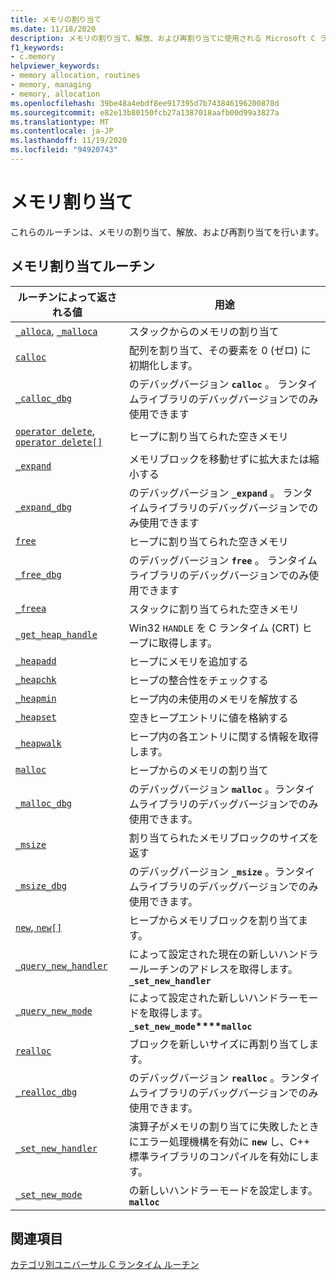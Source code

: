 ```yaml
---
title: メモリの割り当て
ms.date: 11/18/2020
description: メモリの割り当て、解放、および再割り当てに使用される Microsoft C ランタイム関数の一覧。
f1_keywords:
- c.memory
helpviewer_keywords:
- memory allocation, routines
- memory, managing
- memory, allocation
ms.openlocfilehash: 39be48a4ebdf8ee917395d7b743846196200878d
ms.sourcegitcommit: e82e13b80150fcb27a1387018aafb00d99a3827a
ms.translationtype: MT
ms.contentlocale: ja-JP
ms.lasthandoff: 11/19/2020
ms.locfileid: "94920743"
---
```

# <a name="memory-allocation"></a>メモリ割り当て

これらのルーチンは、メモリの割り当て、解放、および再割り当てを行います。

## <a name="memory-allocation-routines"></a>メモリ割り当てルーチン

|ルーチンによって返される値|用途|
|-------------|---------|
|[`_alloca`](../c-runtime-library/reference/alloca.md), [`_malloca`](../c-runtime-library/reference/malloca.md)|スタックからのメモリの割り当て|
|[`calloc`](../c-runtime-library/reference/calloc.md)|配列を割り当て、その要素を 0 (ゼロ) に初期化します。|
|[`_calloc_dbg`](../c-runtime-library/reference/calloc-dbg.md)|のデバッグバージョン **`calloc`** 。 ランタイムライブラリのデバッグバージョンでのみ使用できます|
|[`operator delete`, `operator delete[]`](../c-runtime-library/delete-operator-crt.md)|ヒープに割り当てられた空きメモリ |
|[`_expand`](../c-runtime-library/reference/expand.md)|メモリブロックを移動せずに拡大または縮小する|
|[`_expand_dbg`](../c-runtime-library/reference/expand-dbg.md)|のデバッグバージョン **`_expand`** 。 ランタイムライブラリのデバッグバージョンでのみ使用できます|
|[`free`](../c-runtime-library/reference/free.md)|ヒープに割り当てられた空きメモリ|
|[`_free_dbg`](../c-runtime-library/reference/free-dbg.md)|のデバッグバージョン **`free`** 。 ランタイムライブラリのデバッグバージョンでのみ使用できます|
|[`_freea`](../c-runtime-library/reference/freea.md)|スタックに割り当てられた空きメモリ|
|[`_get_heap_handle`](../c-runtime-library/reference/get-heap-handle.md)|Win32 `HANDLE` を C ランタイム (CRT) ヒープに取得します。|
|[`_heapadd`](../c-runtime-library/heapadd.md)|ヒープにメモリを追加する|
|[`_heapchk`](../c-runtime-library/reference/heapchk.md)|ヒープの整合性をチェックする|
|[`_heapmin`](../c-runtime-library/reference/heapmin.md)|ヒープ内の未使用のメモリを解放する|
|[`_heapset`](../c-runtime-library/heapset.md)|空きヒープエントリに値を格納する|
|[`_heapwalk`](../c-runtime-library/reference/heapwalk.md)|ヒープ内の各エントリに関する情報を取得します。|
|[`malloc`](../c-runtime-library/reference/malloc.md)|ヒープからのメモリの割り当て|
|[`_malloc_dbg`](../c-runtime-library/reference/malloc-dbg.md)|のデバッグバージョン **`malloc`** 。ランタイムライブラリのデバッグバージョンでのみ使用できます。|
|[`_msize`](../c-runtime-library/reference/msize.md)|割り当てられたメモリブロックのサイズを返す|
|[`_msize_dbg`](../c-runtime-library/reference/msize-dbg.md)|のデバッグバージョン **`_msize`** 。ランタイムライブラリのデバッグバージョンでのみ使用できます。|
|[`new`, `new[]`](../c-runtime-library/new-operator-crt.md)|ヒープからメモリブロックを割り当てます。|
|[`_query_new_handler`](../c-runtime-library/reference/query-new-handler.md)|によって設定された現在の新しいハンドラールーチンのアドレスを取得します。 **`_set_new_handler`**|
|[`_query_new_mode`](../c-runtime-library/reference/query-new-mode.md)|によって設定された新しいハンドラーモードを取得します。 **`_set_new_mode`****`malloc`**|
|[`realloc`](../c-runtime-library/reference/realloc.md)|ブロックを新しいサイズに再割り当てします。|
|[`_realloc_dbg`](../c-runtime-library/reference/realloc-dbg.md)|のデバッグバージョン **`realloc`** 。ランタイムライブラリのデバッグバージョンでのみ使用できます。|
|[`_set_new_handler`](../c-runtime-library/reference/set-new-handler.md)|演算子がメモリの割り当てに失敗したときにエラー処理機構を有効に **`new`** し、C++ 標準ライブラリのコンパイルを有効にします。|
|[`_set_new_mode`](../c-runtime-library/reference/set-new-mode.md)|の新しいハンドラーモードを設定します。 **`malloc`**|

## <a name="see-also"></a>関連項目

[カテゴリ別ユニバーサル C ランタイム ルーチン](../c-runtime-library/run-time-routines-by-category.md)